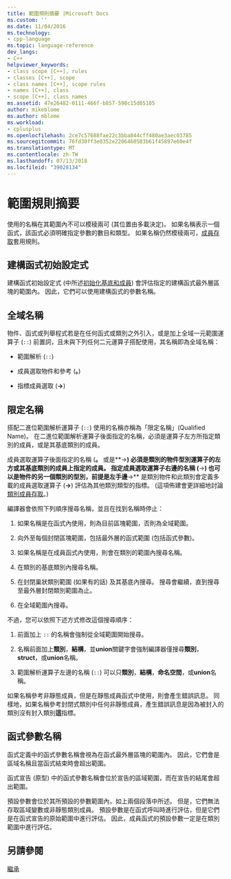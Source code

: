 ```yaml
---
title: 範圍規則摘要 |Microsoft Docs
ms.custom: ''
ms.date: 11/04/2016
ms.technology:
- cpp-language
ms.topic: language-reference
dev_langs:
- C++
helpviewer_keywords:
- class scope [C++], rules
- classes [C++], scope
- class names [C++], scope rules
- names [C++], class
- scope [C++], class names
ms.assetid: 47e26482-0111-466f-b857-598c15d05105
author: mikeblome
ms.author: mblome
ms.workload:
- cplusplus
ms.openlocfilehash: 2ce7c57688fae22c3bba844cff480ae3aec03785
ms.sourcegitcommit: 76fd30ff3e0352e2206460503b61f45897e60e4f
ms.translationtype: MT
ms.contentlocale: zh-TW
ms.lasthandoff: 07/13/2018
ms.locfileid: "39028134"
---
```

# <a name="summary-of-scope-rules"></a>範圍規則摘要
使用的名稱在其範圍內不可以模稜兩可 (其位置由多載決定)。 如果名稱表示一個函式，該函式必須明確指定參數的數目和類型。 如果名稱仍然模稜兩可，[成員存取](../cpp/member-access-control-cpp.md)套用規則。  
  
## <a name="constructor-initializers"></a>建構函式初始設定式  
 建構函式初始設定式 (中所述[初始化基底和成員](http://msdn.microsoft.com/2f71377e-2b6b-49da-9a26-18e9b40226a1)) 會評估指定的建構函式最外層區塊的範圍內。 因此，它們可以使用建構函式的參數名稱。  
  
## <a name="global-names"></a>全域名稱  
 物件、函式或列舉程式若是在任何函式或類別之外引入，或是加上全域一元範圍運算子 (`::`) 前置詞，且未與下列任何二元運算子搭配使用，其名稱即為全域名稱：  
  
-   範圍解析 (`::`)  
  
-   成員選取物件和參考 (**。**)  
  
-   指標成員選取 (**->**)  
  
## <a name="qualified-names"></a>限定名稱  
 搭配二進位範圍解析運算子 (`::`) 使用的名稱亦稱為「限定名稱」(Qualified Name)。 在二進位範圍解析運算子後面指定的名稱，必須是運算子左方所指定類別的成員，或是其基底類別的成員。  
  
 成員選取運算子後面指定的名稱 (**。** 或是**->**) 必須是類別的物件型別運算子的左方或其基底類別的成員上指定的成員。 指定成員選取運算子右邊的名稱 (**->**) 也可以是物件的另一個類別的型別，前提是左手邊**->** 是類別物件和此類別會定義多載的成員選取運算子 (**->**) 評估為其他類別類型的指標。 (這項佈建會更詳細地討論[類別成員存取](../cpp/member-access.md)。)  
  
 編譯器會依照下列順序搜尋名稱，並且在找到名稱時停止：  
  
1.  如果名稱是在函式內使用，則為目前區塊範圍，否則為全域範圍。  
  
2.  向外至每個封閉區塊範圍，包括最外層的函式範圍 (包括函式參數)。  
  
3.  如果名稱是在成員函式內使用，則會在類別的範圍內搜尋名稱。  
  
4.  在類別的基底類別內搜尋名稱。  
  
5.  在封閉巢狀類別範圍 (如果有的話) 及其基底內搜尋。 搜尋會繼續，直到搜尋至最外層封閉類別範圍為止。  
  
6.  在全域範圍內搜尋。  
  
 不過，您可以依照下述方式修改這個搜尋順序：  
  
1.  前面加上 `::` 的名稱會強制從全域範圍開始搜尋。  
  
2.  名稱前面加上**類別**，**結構**，並**union**關鍵字會強制編譯器僅搜尋**類別**， **struct**，或**union**名稱。  
  
3.  範圍解析運算子左邊的名稱 (`::`) 可以只**類別**，**結構**，**命名空間**，或**union**名稱。  
  
 如果名稱參考非靜態成員，但是在靜態成員函式中使用，則會產生錯誤訊息。 同樣地，如果名稱參考封閉式類別中任何非靜態成員，產生錯誤訊息是因為被封入的類別沒有封入類別**這**指標。  
  
## <a name="function-parameter-names"></a>函式參數名稱  
 函式定義中的函式參數名稱會視為在函式最外層區塊的範圍內。 因此，它們會是區域名稱且當函式結束時會超出範圍。  
  
 函式宣告 (原型) 中的函式參數名稱會位於宣告的區域範圍，而在宣告的結尾會超出範圍。  
  
 預設參數會位於其所預設的參數範圍內，如上兩個段落中所述。 但是，它們無法存取區域變數或非靜態類別成員。 預設參數是在函式呼叫時進行評估，但是它們是在函式宣告的原始範圍中進行評估。 因此，成員函式的預設參數一定是在類別範圍中進行評估。  
  
## <a name="see-also"></a>另請參閱  
 [繼承](../cpp/inheritance-cpp.md)